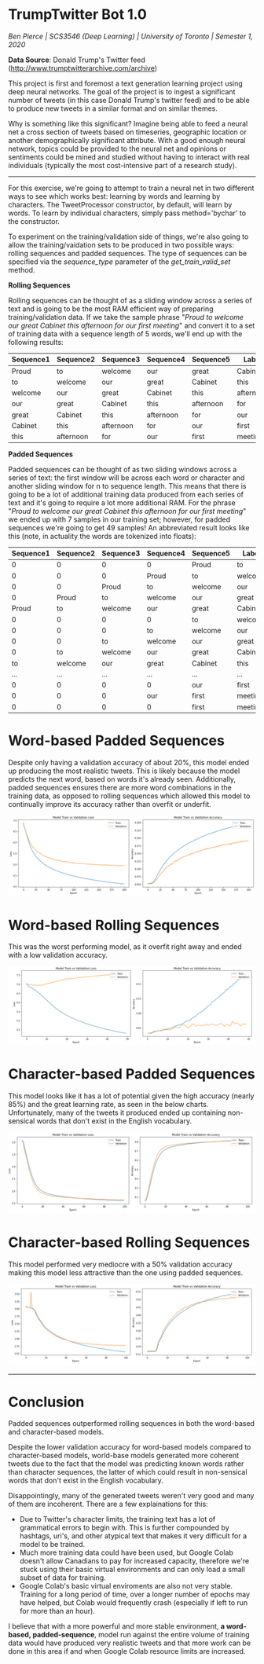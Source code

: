 # TrumpTwitter Bot 1.0

*Ben Pierce  |  SCS3546 (Deep Learning)  |  University of Toronto  |    Semester 1, 2020*

**Data Source**: Donald Trump's Twitter feed (http://www.trumptwitterarchive.com/archive)

This project is first and foremost a text generation learning project using deep neural networks. The goal of the project is to ingest a significant number of tweets (in this case Donald Trump's twitter feed) and to be able to produce new tweets in a similar format and on similar themes.

Why is something like this significant? Imagine being able to feed a neural net a cross section of tweets based on timeseries, geographic location or another demographically significant attribute. With a good enough neural network, topics could be provided to the neural net and opinions or sentiments could be mined and studied without having to interact with real individuals (typically the most cost-intensive part of a research study).

---

For this exercise, we're going to attempt to train a neural net in two different ways to see which works best: learning by words and learning by characters. The TweetProcessor constructor, by default, will learn by words. To learn by individual characters, simply pass method='bychar' to the constructor.

To experiment on the training/validation side of things, we're also going to allow the training/vaidation sets to be produced in two possible ways: rolling sequences and padded sequences. The type of sequences can be specified via the *sequence_type* parameter of the *get_train_valid_set* method.

**Rolling Sequences** 

Rolling sequences can be thought of as a sliding window across a series of text and is going to be the most RAM efficient way of preparing training/validation data. If we take the sample phrase "*Proud to welcome our great Cabinet this afternoon for our first meeting*" and convert it to a set of training data with a sequence length of 5 words, we'll end up with the following results:

Sequence1 | Sequence2 | Sequence3 | Sequence4 | Sequence5 | Label
--- | --- | --- | --- | --- | ---
Proud | to | welcome | our | great | Cabinet
to | welcome | our | great | Cabinet | this
welcome | our | great | Cabinet | this | afternoon
our | great | Cabinet | this | afternoon | for
great | Cabinet | this | afternoon | for | our
Cabinet | this | afternoon | for | our | first
this | afternoon | for | our | first | meeting

**Padded Sequences**

Padded sequences can be thought of as two sliding windows across a series of text: the first window will be across each word or character and another sliding window for n to sequence length. This means that there is going to be a lot of additional training data produced from each series of text and it's going to require a lot more additional RAM. For the phrase "*Proud to welcome our great Cabinet this afternoon for our first meeting*" we ended up with 7 samples in our training set; however, for padded sequences we're going to get 49 samples! An abbreviated result looks like this (note, in actuality the words are tokenized into floats):

Sequence1 | Sequence2 | Sequence3 | Sequence4 | Sequence5 | Label
--- | --- | --- | --- | --- | ---
0 | 0 | 0 | 0 | Proud | to
0 | 0 | 0 | Proud | to | welcome
0 | 0 | Proud | to | welcome | our
0 | Proud | to | welcome | our | great
Proud | to | welcome | our | great | Cabinet
0 | 0 | 0 | 0 | to | welcome
0 | 0 | 0 | to | welcome | our
0 | 0 | to | welcome | our | great
0 | to | welcome | our | great | Cabinet
to | welcome | our | great | Cabinet | this
... | ... | ... | ... | ... | ...
0 | 0 | 0 | 0 | our | first
0 | 0 | 0 | our | first | meeting
0 | 0 | 0 | 0 | first | meeting

# Word-based Padded Sequences

Despite only having a validation accuracy of about 20%, this model ended up producing the most realistic tweets. This is likely because the model predicts the next word, based on words it's already seen. Additionally, padded sequences ensures there are more word combinations in the training data, as opposed to rolling sequences which allowed this model to continually improve its accuracy rather than overfit or underfit.

![Loss & Accuracy over Epoch](https://github.com/benpierce/trumptwitter/raw/master/experiment1_chart.png)

# Word-based Rolling Sequences

This was the worst performing model, as it overfit right away and ended with a low validation accuracy.

![Loss & Accuracy over Epoch](https://github.com/benpierce/trumptwitter/raw/master/experiment2_chart.png)

# Character-based Padded Sequences

This model looks like it has a lot of potential given the high accuracy (nearly 85%) and the great learning rate, as seen in the below charts. Unfortunately, many of the tweets it produced ended up containing non-sensical words that don't exist in the English vocabulary.

![Loss & Accuracy over Epoch](https://github.com/benpierce/trumptwitter/raw/master/experiment3_chart.png)

# Character-based Rolling Sequences

This model performed very mediocre with a 50% validation accuracy making this model less attractive than the one using padded sequences.

![Loss & Accuracy over Epoch](https://github.com/benpierce/trumptwitter/raw/master/experiment4_chart.png)

---

# Conclusion

Padded sequences outperformed rolling sequences in both the word-based and character-based models.

Despite the lower validation accuracy for word-based models compared to character-based models, world-base models generated more coherent tweets due to the fact that the model was predicting known words rather than character sequences, the latter of which could result in non-sensical words that don't exist in the English vocabulary.

Disappointingly, many of the generated tweets weren't very good and many of them are incoherent. There are a few explainations for this:

* Due to Twitter's character limits, the training text has a lot of grammatical errors to begin with. This is further compounded by hashtags, uri's, and other atypical text that makes it very difficult for a model to be trained. 
* Much more training data could have been used, but Google Colab doesn't allow Canadians to pay for increased capacity, therefore we're stuck using their basic virtual environments and can only load a small subset of data for training.
* Google Colab's basic virtual enviroments are also not very stable. Training for a long period of time, over a longer number of epochs may have helped, but Colab would frequently crash (especially if left to run for more than an hour).

I believe that with a more powerful and more stable environment, **a word-based, padded-sequence**, model run against the entire volume of training data would have produced very realistic tweets and that more work can be done in this area if and when Google Colab resource limits are increased.
